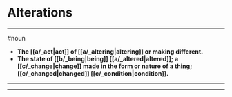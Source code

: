 # Alterations
---
#noun
- **The [[a/_act|act]] of [[a/_altering|altering]] or making different.**
- **The state of [[b/_being|being]] [[a/_altered|altered]]; a [[c/_change|change]] made in the form or nature of a thing; [[c/_changed|changed]] [[c/_condition|condition]].**
---
---
